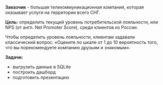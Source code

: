 
**Заказчик**  - большая телекоммуникационная компания, которая оказывает услуги на территории всего СНГ.  

**Цель:** определить текущий уровень потребительской лояльности, или NPS (от англ. Net Promoter Score), среди клиентов из России.  

Чтобы определить уровень лояльности, клиентам задавали классический вопрос: «Оцените по шкале от 1 до 10 вероятность того, что вы порекомендуете компанию друзьям и знакомым».  

**Задачи:** 
* выгрузить данные в SQLite
* построить дашборд
* подготовить презентацию
